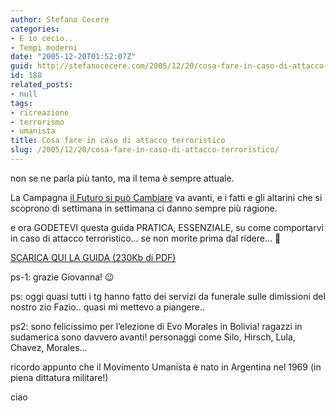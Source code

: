 ```yaml
---
author: Stefano Cecere
categories:
- E io cecio..
- Tempi moderni
date: "2005-12-20T01:52:07Z"
guid: http://stefanocecere.com/2005/12/20/cosa-fare-in-caso-di-attacco-terroristico/
id: 188
related_posts:
- null
tags:
- ricreazione
- terrorismo
- umanista
title: Cosa fare in caso di attacco terroristico
slug: /2005/12/20/cosa-fare-in-caso-di-attacco-terroristico/
---
```


[<img src='/wp-content/csoafareincasodiattentatoterroristico.jpg' alt='' align='left' />](/wp-content/Cosafareincasodiattaccoterroristico.pdf "")non se ne parla più tanto, ma il tema è sempre attuale.
  
La Campagna <a href="http://www.ilfuturosipuocambiare.org" target="_blank">il Futuro si può Cambiare</a> va avanti, e i fatti e gli altarini che si scoprono di settimana in settimana ci danno sempre più ragione.

e ora GODETEVI questa guida PRATICA, ESSENZIALE, su come comportarvi in caso di attacco terroristico… se non morite prima dal ridere… 🙂

[SCARICA QUI LA GUIDA (230Kb di PDF)](/wp-content/Cosafareincasodiattaccoterroristico.pdf "")

ps-1: grazie Giovanna! 😉
  
ps: oggi quasi tutti i tg hanno fatto dei servizi da funerale sulle dimissioni del nostro zio Fazio.. quasi mi mettevo a piangere..
  
ps2: sono felicissimo per l&#8217;elezione di Evo Morales in Bolivia! ragazzi in sudamerica sono davvero avanti! personaggi come Silo, Hirsch, Lula, Chavez, Morales…
  
ricordo appunto che il Movimento Umanista è nato in Argentina nel 1969 (in piena dittatura militare!)

ciao